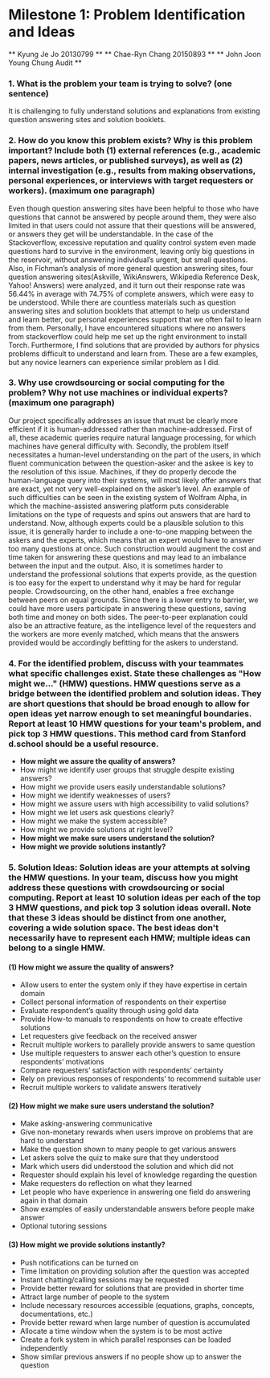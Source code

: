 # Milestone 1: Problem Identification and Ideas

** Kyung Je Jo 20130799 **
** Chae-Ryn Chang 20150893 **
** John Joon Young Chung Audit **

### 1. What is the problem your team is trying to solve? (one sentence)

It is challenging to fully understand solutions and explanations from existing question answering sites and solution booklets.

### 2. How do you know this problem exists? Why is this problem important? Include both (1) external references (e.g., academic papers, news articles, or published surveys), as well as (2) internal investigation (e.g., results from making observations, personal experiences, or interviews with target requesters or workers). (maximum one paragraph)

Even though question answering sites have been helpful to those who have questions that cannot be answered by people around them, they were also limited in that users could not assure that their questions will be answered, or answers they get will be understandable. In the case of the Stackoverflow, excessive reputation and quality control system even made questions hard to survive in the environment, leaving only big questions in the reservoir, without answering individual’s urgent, but small questions. Also, in Fichman’s analysis of more general question answering sites, four question answering sites(Askville, WikiAnswers, Wikipedia Reference Desk, Yahoo! Answers) were analyzed, and it turn out their response rate was 56.44% in average with 74.75% of complete answers, which were easy to be understood. While there are countless materials such as question answering sites and solution booklets that attempt to help us understand and learn better, our personal experiences support that we often fail to learn from them. Personally, I have encountered situations where no answers from stackoverflow could help me set up the right environment to install Torch. Furthermore, I find solutions that are provided by authors for physics problems difficult to understand and learn from. These are a few examples, but any novice learners can experience similar problem as I did. 

### 3. Why use crowdsourcing or social computing for the problem? Why not use machines or individual experts? (maximum one paragraph)

Our project specifically addresses an issue that must be clearly more efficient if it is human-addressed rather than machine-addressed. First of all, these academic queries require natural language processing, for which machines have general difficulty with. Secondly, the problem itself necessitates a human-level understanding on the part of the users, in which fluent communication between the question-asker and the askee is key to the resolution of this issue. Machines, if they do properly decode the human-language query into their systems, will most likely offer answers that are exact, yet not very well-explained on the asker’s level. An example of such difficulties can be seen in the existing system of Wolfram Alpha, in which the machine-assisted answering platform puts considerable limitations on the type of requests and spins out answers that are hard to understand. Now, although experts could be a plausible solution to this issue, it is generally harder to include a one-to-one mapping between the askers and the experts, which means that an expert would have to answer too many questions at once. Such construction would augment the cost and time taken for answering these questions and may lead to an imbalance between the input and the output. Also, it is sometimes harder to understand the professional solutions that experts provide, as the question is too easy for the expert to understand why it may be hard for regular people. Crowdsourcing, on the other hand, enables a free exchange between peers on equal grounds. Since there is a lower entry to barrier, we could have more users participate in answering these questions, saving both time and money on both sides. The peer-to-peer explanation could also be an attractive feature, as the intelligence level of the requesters and the workers are more evenly matched, which means that the answers provided would be accordingly befitting for the askers to understand.

### 4. For the identified problem, discuss with your teammates what specific challenges exist. State these challenges as "How might we..." (HMW) questions. HMW questions serve as a bridge between the identified problem and solution ideas. They are short questions that should be broad enough to allow for open ideas yet narrow enough to set meaningful boundaries. Report at least 10 HMW questions for your team's problem, and pick top 3 HMW questions. This method card from Stanford d.school should be a useful resource.

* __How might we assure the quality of answers?__
* How might we identify user groups that struggle despite existing answers?
* How might we provide users easily understandable solutions?
* How might we identify weaknesses of users?
* How might we assure users with high accessibility to valid solutions?
* How might we let users ask questions clearly?
* How might we make the system accessible?
* How might we provide solutions at right level? 
* __How might we make sure users understand the solution?__
* __How might we provide solutions instantly?__


### 5. Solution Ideas: Solution ideas are your attempts at solving the HMW questions. In your team, discuss how you might address these questions with crowdsourcing or social computing. Report at least 10 solution ideas per each of the top 3 HMW questions, and pick top 3 solution ideas overall. Note that these 3 ideas should be distinct from one another, covering a wide solution space. The best ideas don't necessarily have to represent each HMW; multiple ideas can belong to a single HMW.

#### (1) How might we assure the quality of answers?

* Allow users to enter the system only if they have expertise in certain domain
* Collect personal information of respondents on their expertise
* Evaluate respondent’s quality through using gold data
* Provide How-to manuals to respondents on how to create effective solutions
* Let requesters give feedback on the received answer
* Recruit multiple workers to parallely provide answers to same question
* Use multiple requesters to answer each other’s question to ensure respondents’ motivations
* Compare requesters’ satisfaction with respondents’ certainty
* Rely on previous responses of respondents’ to recommend suitable user
* Recruit multiple workers to validate answers iteratively

#### (2) How might we make sure users understand the solution?

* Make asking-answering communicative
* Give non-monetary rewards when users improve on problems that are hard to understand
* Make the question shown to many people to get various answers
* Let askers solve the quiz to make sure that they understood
* Mark which users did understood the solution and which did not
* Requester should explain his level of knowledge regarding the question
* Make requesters do reflection on what they learned
* Let people who have experience in answering one field do answering again in that domain
* Show examples of easily understandable answers before people make answer
* Optional tutoring sessions

#### (3) How might we provide solutions instantly?

* Push notifications can be turned on
* Time limitation on providing solution after the question was accepted
* Instant chatting/calling sessions may be requested
* Provide better reward for solutions that are provided in shorter time
* Attract large number of people to the system
* Include necessary resources accessible (equations, graphs, concepts, documentations, etc.)
* Provide better reward when large number of question is accumulated
* Allocate a time window when the system is to be most active
* Create a fork system in which parallel responses can be loaded independently
* Show similar previous answers if no people show up to answer the question

